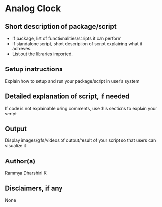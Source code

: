 # Analog Clock

## Short description of package/script

- If package, list of functionalities/scripts it can perform
- If standalone script, short description of script explaining what it achieves.
- List out the libraries imported.

## Setup instructions

Explain how to setup and run your package/script in user's system

## Detailed explanation of script, if needed

If code is not explainable using comments, use this sections to explain your script

## Output

Display images/gifs/videos of output/result of your script so that users can visualize it

## Author(s)

Rammya Dharshini K

## Disclaimers, if any

None
